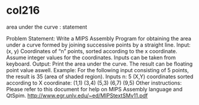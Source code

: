 # col216
area under the curve : statement 

Problem Statement:
Write a MIPS Assembly Program for obtaining the area under a curve formed by joining
successive points by a straight line.
Input:  (x, y) Co­ordinates of “n” points, sorted according to the x co­ordinate. Assume
integer values for the co­ordinates.  Inputs can be taken from keyboard.
Output: Print the area under the curve. The result can be floating point value aswell.
Example: For the following input consisting of 5 points, the result is   35   (area of shaded
region).
Inputs
n: 5
(X,Y) co­ordinates sorted according to X co­ordinate: (1,1) (3,4) (5,3) (6,7) (9,5) 
Other instructions:
Please refer to this document for help on MIPS Assembly language and QtSpim.
http://www.egr.unlv.edu/~ed/MIPStextSMv11.pdf


